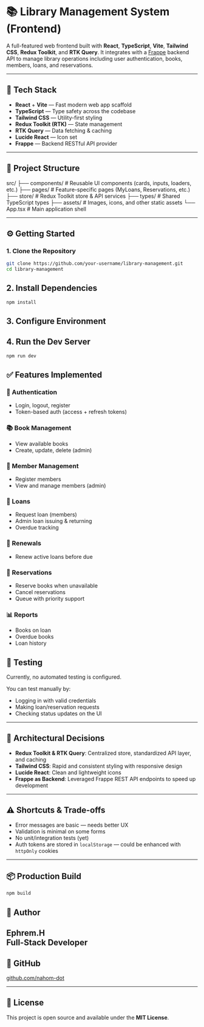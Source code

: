 # 📚 Library Management System (Frontend)

A full-featured web frontend built with **React**, **TypeScript**, **Vite**, **Tailwind CSS**, **Redux Toolkit**, and **RTK Query**. It integrates with a [Frappe](https://frappeframework.com/) backend API to manage library operations including user authentication, books, members, loans, and reservations.

---

## 🚀 Tech Stack

- **React** + **Vite** — Fast modern web app scaffold
- **TypeScript** — Type safety across the codebase
- **Tailwind CSS** — Utility-first styling
- **Redux Toolkit (RTK)** — State management
- **RTK Query** — Data fetching & caching
- **Lucide React** — Icon set
- **Frappe** — Backend RESTful API provider

---

## 📁 Project Structure
src/
├── components/ # Reusable UI components (cards, inputs, loaders, etc.)
├── pages/ # Feature-specific pages (MyLoans, Reservations, etc.)
├── store/ # Redux Toolkit store & API services
├── types/ # Shared TypeScript types
├── assets/ # Images, icons, and other static assets
└── App.tsx # Main application shell

---

## ⚙️ Getting Started

### 1. Clone the Repository

```bash
git clone https://github.com/your-username/library-management.git
cd library-management

```

## 2. Install Dependencies

```bash
npm install 
```
## 3. Configure Environment

## 4. Run the Dev Server

```bash
npm run dev
```

## ✅ Features Implemented

### 🔐 Authentication
- Login, logout, register  
- Token-based auth (access + refresh tokens)

### 📚 Book Management
- View available books  
- Create, update, delete (admin)

### 👤 Member Management
- Register members  
- View and manage members (admin)

### 📘 Loans
- Request loan (members)  
- Admin loan issuing & returning  
- Overdue tracking

### 🔄 Renewals
- Renew active loans before due

### 📌 Reservations
- Reserve books when unavailable  
- Cancel reservations  
- Queue with priority support

### 📊 Reports
- Books on loan  
- Overdue books  
- Loan history

## 🧪 Testing

Currently, no automated testing is configured.

You can test manually by:
- Logging in with valid credentials  
- Making loan/reservation requests  
- Checking status updates on the UI  

---

## 🧠 Architectural Decisions

- **Redux Toolkit & RTK Query**: Centralized store, standardized API layer, and caching  
- **Tailwind CSS**: Rapid and consistent styling with responsive design  
- **Lucide React**: Clean and lightweight icons  
- **Frappe as Backend**: Leveraged Frappe REST API endpoints to speed up development  

---

## ⚠️ Shortcuts & Trade-offs

- Error messages are basic — needs better UX  
- Validation is minimal on some forms  
- No unit/integration tests (yet)  
- Auth tokens are stored in `localStorage` — could be enhanced with `httpOnly` cookies  

---

## 📦 Production Build

```bash
npm build
```

## 👤 Author

**Ephrem.H**  
Full-Stack Developer 
---

## 🔗 GitHub

[github.com/nahom-dot](https://github.com/nahom-dot)

---

## 🧾 License

This project is open source and available under the **MIT License**.
